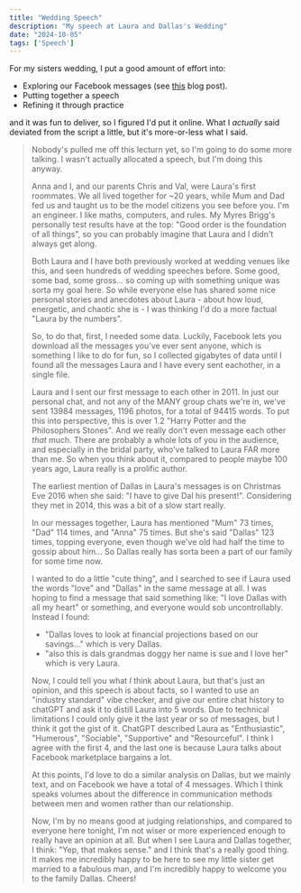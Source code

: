 ```yaml
---
title: "Wedding Speech"
description: "My speech at Laura and Dallas's Wedding"
date: "2024-10-05"
tags: ['Speech']
---
```


For my sisters wedding, I put a good amount of effort into:

- Exploring our Facebook messages (see [this](https://johnscolaro.xyz/blog/downloading-facebook-message-data) blog post).
- Putting together a speech
- Refining it through practice

and it was fun to deliver, so I figured I'd put it online. What I _actually_ said deviated from the script a little, but it's more-or-less what I said.

> Nobody's pulled me off this lecturn yet, so I'm going to do some more talking. I wasn't actually allocated a speech, but I'm doing this anyway.
>
> Anna and I, and our parents Chris and Val, were Laura's first roommates. We all lived together for ~20 years, while Mum and Dad fed us and taught us to be the model citizens you see before you. I'm an engineer. I like maths, computers, and rules. My Myres Brigg's personally test results have at the top: "Good order is the foundation of all things", so you can probably imagine that Laura and I didn't always get along.
>
> Both Laura and I have both previously worked at wedding venues like this, and seen hundreds of wedding speeches before. Some good, some bad, some gross... so coming up with something unique was sorta my goal here. So while everyone else has shared some nice personal stories and anecdotes about Laura - about how loud, energetic, and chaotic she is - I was thinking I'd do a more factual "Laura by the numbers".
>
> So, to do that, first, I needed some data. Luckily, Facebook lets you download all the messages you've ever sent anyone, which is something I like to do for fun, so I collected gigabytes of data until I found all the messages Laura and I have every sent eachother, in a single file.
>
> Laura and I sent our first message to each other in 2011. In just our personal chat, and not any of the MANY group chats we're in, we've sent 13984 messages, 1196 photos, for a total of 94415 words. To put this into perspective, this is over 1.2 "Harry Potter and the Philosophers Stones". And we really don't even message each other _that_ much. There are probably a whole lots of you in the audience, and especially in the bridal party, who've talked to Laura FAR more than me. So when you think about it, compared to people maybe 100 years ago, Laura really is a prolific author.
>
> The earliest mention of Dallas in Laura's messages is on Christmas Eve 2016 when she said: "I have to give Dal his present!". Considering they met in 2014, this was a bit of a slow start really.
>
> In our messages together, Laura has mentioned "Mum" 73 times, "Dad" 114 times, and "Anna" 75 times. But she's said "Dallas" 123 times, topping everyone, even though we've old had half the time to gossip about him... So Dallas really has sorta been a part of our family for some time now.
>
> I wanted to do a little "cute thing", and I searched to see if Laura used the words "love" and "Dallas" in the same message at all. I was hoping to find a message that said something like: "I love Dallas with all my heart" or something, and everyone would sob uncontrollably. Instead I found:
>
> - "Dallas loves to look at financial projections based on our savings..." which is very Dallas.
> - "also this is dals grandmas doggy her name is sue and I love her" which is very Laura.
>
> Now, I could tell you what _I_ think about Laura, but that's just an opinion, and this speech is about facts, so I wanted to use an "industry standard" vibe checker, and give our entire chat history to chatGPT and ask it to distill Laura into 5 words. Due to technical limitations I could only give it the last year or so of messages, but I think it got the gist of it. ChatGPT described Laura as "Enthusiastic", "Humerous", "Sociable", "Supportive" and "Resourceful". I think I agree with the first 4, and the last one is because Laura talks about Facebook marketplace bargains a lot.
>
> At this points, I'd love to do a similar analysis on Dallas, but we mainly text, and on Facebook we have a total of 4 messages. Which I think speaks volumes about the difference in communication methods between men and women rather than our relationship.
>
> Now, I'm by no means good at judging relationships, and compared to everyone here tonight, I'm not wiser or more experienced enough to really have an opinion at all. But when I see Laura and Dallas together, I think: "Yep, that makes sense." and I think that's a really good thing. It makes me incredibly happy to be here to see my little sister get married to a fabulous man, and I'm incredibly happy to welcome you to the family Dallas. Cheers!

